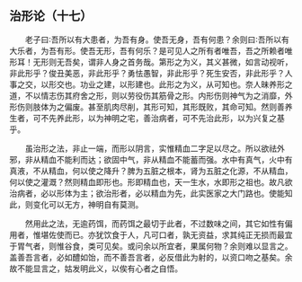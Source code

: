 ## 治形论（十七）


&emsp;&emsp;老子曰∶吾所以有大患者，为吾有身。使吾无身，吾有何患？余则曰∶吾所以有大乐者，为吾有形。使吾无形，吾有何乐？是可见人之所有者唯吾，吾之所赖者唯形耳！无形则无吾矣，谓非人身之首务哉。第形之为义，其义甚微，如言动视听，非此形乎？俊丑美恶，非此形乎？勇怯愚智，非此形乎？死生安否，非此形乎？人事之交，以形交也。功业之建，以形建也。此形之为义，从可知也。奈人昧养形之道，不以情志伤其府舍之形，则以劳役伤其筋骨之形。内形伤则神气为之消靡，外形伤则肢体为之偏废。甚至肌肉尽削，其形可知，其形既败，其命可知。然则善养生者，可不先养此形，以为神明之宅，善治病者，可不先治此形，以为兴复之基乎。

&emsp;&emsp;虽治形之法，非止一端，而形以阴言，实惟精血二字足以尽之。所以欲祛外邪，非从精血不能利而达；欲固中气，非从精血不能蓄而强。水中有真气，火中有真液，不从精血，何以使之降升？脾为五脏之根本，肾为五脏之化源，不从精血，何以使之灌溉？然则精血即形也。形即精血也，天一生水，水即形之祖也。故凡欲治病者，必以形体为主；欲治形者，必以精血为先，此实医家之大门路也。使能知此，则变化可以无方，神明自有莫测。

&emsp;&emsp;然用此之法，无逾药饵，而药饵之最切于此者，不过数味之间，其它如性有偏用者，惟堪佐使而已。亦犹饮食于人，凡可口者，孰无资益，求其纯正无损而最宜于胃气者，则惟谷食，类可见矣。或问余以所宜者，果属何物？余则难以显言之。盖善吾言者，必如醴如饴，而不善吾言者，必反借此为射的，以资口吻之基矣。余故不能显言之，姑发明此义，以俟有心者之自悟。

